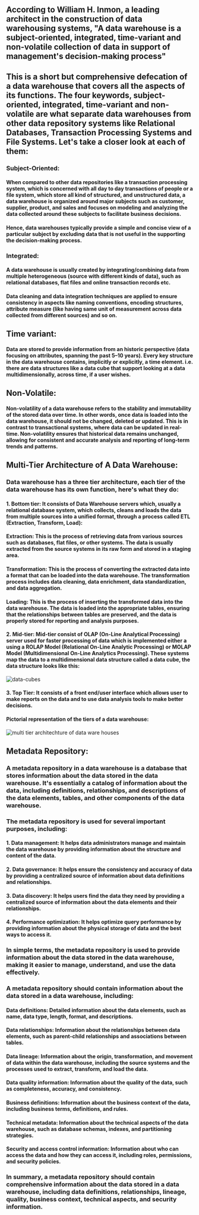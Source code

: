 ## According to William H. Inmon, a leading architect in the construction of data warehousing systems, "A data warehouse is a subject-oriented, integrated, time-variant and non-volatile collection of data in support of management's decision-making process"

## This is a short but comprehensive defecation of a data warehouse that covers all the aspects of its functions. The four keywords, subject-oriented, integrated, time-variant and non-volatile are what separate data warehouses from other data repository systems like Relational Databases, Transaction Processing Systems and File Systems. Let's take a closer look at each of them:

### Subject-Oriented: 

#### When compared to other data repositories like a transaction processing system, which is concerned with all day to day transactions of people or a file system, which store all kind of structured, and unstructured data, a data warehouse is organized around major subjects such as customer, supplier, product, and sales and focuses on modeling and analyzing the data collected around these subjects to facilitate business decisions.

#### Hence, data warehouses typically provide a simple and concise view of a particular subject by excluding data that is not useful in the supporting the decision-making process. 

### Integrated:

#### A data warehouse is usually created by integrating/combining data from multiple heterogeneous (source with different kinds of data), such as relational databases, flat files and online transaction records etc.

#### Data cleaning and data integration techniques are applied to ensure consistency in aspects like naming conventions, encoding structures, attribute measure (like having same unit of measurement across data collected from different sources) and so on. 

## Time variant: 

#### Data are stored to provide information from an historic perspective (data focusing on attributes, spanning the past 5–10 years). Every key structure in the data warehouse contains, implicitly or explicitly, a time element. i.e. there are data structures like a data cube that support looking at a data multidimensionally, across time, if a user wishes.  

## Non-Volatile:

#### Non-volatility of a data warehouse refers to the stability and immutability of the stored data over time. In other words, once data is loaded into the data warehouse, it should not be changed, deleted or updated. This is in contrast to transactional systems, where data can be updated in real-time. Non-volatility ensures that historical data remains unchanged, allowing for consistent and accurate analysis and reporting of long-term trends and patterns.

## Multi-Tier Architecture of A Data Warehouse: 

### Data warehouse has a three tier architecture, each tier of the data warehouse has its own function, here's what they do:

#### 1. Bottom tier: It consists of Data Warehouse servers which, usually a relational database system, which collects, cleans and loads the data from multiple sources into a unified format, through a process called ETL (Extraction, Transform, Load):

#### Extraction: This is the process of retrieving data from various sources such as databases, flat files, or other systems. The data is usually extracted from the source systems in its raw form and stored in a staging area.

#### Transformation: This is the process of converting the extracted data into a format that can be loaded into the data warehouse. The transformation process includes data cleaning, data enrichment, data standardization, and data aggregation.

#### Loading: This is the process of inserting the transformed data into the data warehouse. The data is loaded into the appropriate tables, ensuring that the relationships between tables are preserved, and the data is properly stored for reporting and analysis purposes.


#### 2. Mid-tier: Mid-tier consist of OLAP (On-Line Analytical Processing) server used for faster processing of data which is implemented either a using a ROLAP Model (Relational On-Line Analytic Processing) or MOLAP Model (Multidimensional On-Line Analytics Processing). These systems map the data to a multidimensional data structure called a data cube, the data structure looks like this:

![data-cubes](https://user-images.githubusercontent.com/124640512/218197543-3d79fd9c-1e18-42ad-9e71-2675c4c4cc54.jpg)


#### 3. Top Tier: It consists of a front end/user interface which allows user to make reports on the data and to use data analysis tools to make better decisions.


#### Pictorial representation of the tiers of a data warehouse:

![multi tier architechture of data ware houses](https://user-images.githubusercontent.com/124640512/218197044-3bf9ae9b-9628-498d-af6c-a920185989a5.png)

## Metadata Repository:

### A metadata repository in a data warehouse is a database that stores information about the data stored in the data warehouse. It's essentially a catalog of information about the data, including definitions, relationships, and descriptions of the data elements, tables, and other components of the data warehouse.

### The metadata repository is used for several important purposes, including:

#### 1.  Data management: It helps data administrators manage and maintain the data warehouse by providing information about the structure and content of the data.
    
#### 2.  Data governance: It helps ensure the consistency and accuracy of data by providing a centralized source of information about data definitions and relationships.
    
#### 3.  Data discovery: It helps users find the data they need by providing a centralized source of information about the data elements and their relationships.
    
#### 4.  Performance optimization: It helps optimize query performance by providing information about the physical storage of data and the best ways to access it.
    

### In simple terms, the metadata repository is used to provide information about the data stored in the data warehouse, making it easier to manage, understand, and use the data effectively.

### A metadata repository should contain information about the data stored in a data warehouse, including:

#### Data definitions: Detailed information about the data elements, such as name, data type, length, format, and descriptions.

#### Data relationships: Information about the relationships between data elements, such as parent-child relationships and associations between tables.

#### Data lineage: Information about the origin, transformation, and movement of data within the data warehouse, including the source systems and the processes used to extract, transform, and load the data.

#### Data quality information: Information about the quality of the data, such as completeness, accuracy, and consistency.

#### Business definitions: Information about the business context of the data, including business terms, definitions, and rules.

#### Technical metadata: Information about the technical aspects of the data warehouse, such as database schemas, indexes, and partitioning strategies.

#### Security and access control information: Information about who can access the data and how they can access it, including roles, permissions, and security policies.

### In summary, a metadata repository should contain comprehensive information about the data stored in a data warehouse, including data definitions, relationships, lineage, quality, business context, technical aspects, and security information.
